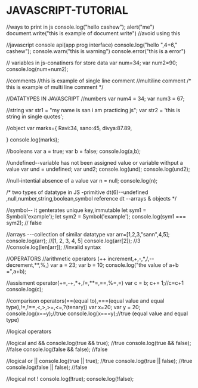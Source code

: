 # JAVASCRIPT-TUTORIAL
//ways to print in js
 console.log("hello cashew");
 alert("me")
 document.write("this is example of document write")   //avoid using this
  
 //javascript console api(app prog interface)
 console.log("hello ",4+6," cashew");
 console.warn("this is warning")
 console.error("this is a error")

 // variables in js-conatiners for store data
 var num=34;
 var num2=90;
 console.log(num+num2);
 
 //comments
 //this is example of single line comment
 //multiline comment
  /*
  this 
  is
  example 
  of 
  multi line comment
  */

 //DATATYPES IN JAVASCRIPT
 //numbers
 var num4 = 34;
 var num3 = 67;

 //string
 var str1 = "my name is san i am practicing js";
 var str2 = 'this is string in single quotes';

 //object
 var marks={
    Ravi:34,
    sano:45,
    divya:87.89,

 }
 console.log(marks);

 //booleans
 var a = true;
 var b = false;
 console.log(a,b);

 //undefined--variable has not been assigned value or variable withput a value
 var und = undefined;
 var und2;
 console.log(und);
 console.log(und2);

 //null-intential absence of a value
 var n = null;
 console.log(n);

 /*
 two types of datatype in JS
 -primitive dt(6)--undefined ,null,number,string,boolean,symbol
 reference dt --arrays & objects
 */

 //symbol-- it genterates unique key,immutable
 let sym1 = Symbol('example');
let sym2 = Symbol('example');
console.log(sym1 === sym2); // false

//arrays ---collection of similar datatype
var arr=[1,2,3,"sann",4,5];
console.log(arr); //[1, 2, 3, 4, 5]
console.log(arr[2]); //3
//console.log(len[arr]); //invalid syntax


//OPERATORS
//arithmetic operators (++ increment,+,-,*,/,-- decrement,**,%,)
var a =  23;
var b = 10;
console.log("the value of a+b =",a+b);

//assisment operator(+=,-+,*+,/=,**=,==,%=,=)
var c = b;
c+= 1;//c=c+1
console.log(c);

//comparison operators(==(equal to),===(equal value and equal type),!=,!==,<,>,>=,<=,?(tenary))
var x=20;
var y = 20;
console.log(x==y);//true
console.log(x===y);//true (equal value and equal type)


//logical operators

//logical and &&
console.log(true && true);   //true
console.log(true && false); //false
console.log(false && false);  //false

//logical or ||
console.log(true || true);   //true
console.log(true || false); //true
console.log(false || false);  //false

//logical not !
console.log(!true);
console.log(!false);
